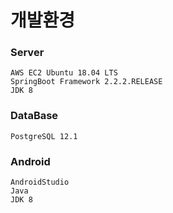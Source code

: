 # 개발환경

### Server
    AWS EC2 Ubuntu 18.04 LTS
    SpringBoot Framework 2.2.2.RELEASE
    JDK 8
    
### DataBase
    PostgreSQL 12.1
    
### Android
    AndroidStudio
    Java
    JDK 8

